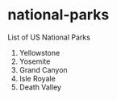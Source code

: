 national-parks
==============

List of US National Parks

1. Yellowstone
2. Yosemite
3. Grand Canyon
4. Isle Royale
5. Death Valley
